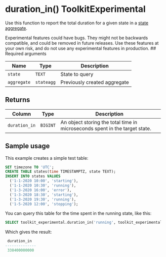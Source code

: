 # duration_in()  <tag type="toolkit">Toolkit</tag><tag type="experimental">Experimental</tag>
Use this function to report the total duration for a given state in a [state aggregate][state_agg].

<highlight type="warning">
Experimental features could have bugs. They might not be backwards compatible,
and could be removed in future releases. Use these features at your own risk, and
do not use any experimental features in production.
</highlight>
## Required arguments

|Name|Type|Description|
|-|-|-|
|`state`|`TEXT`|State to query|
|`aggregate`|`stateagg`|Previously created aggregate|

## Returns

|Column|Type|Description|
|-|-|-|
|`duration_in`|`BIGINT`|An object storing the total time in microseconds spent in the target state.|

## Sample usage
This example creates a simple test table:
```sql
SET timezone TO 'UTC';
CREATE TABLE states(time TIMESTAMPTZ, state TEXT);
INSERT INTO states VALUES
  ('1-1-2020 10:00', 'starting'),
  ('1-1-2020 10:30', 'running'),
  ('1-3-2020 16:00', 'error'),
  ('1-3-2020 18:30', 'starting'),
  ('1-3-2020 19:30', 'running'),
  ('1-5-2020 12:00', 'stopping');
```

You can query this table for the time spent in the running state, like this:
```sql
SELECT toolkit_experimental.duration_in('running', toolkit_experimental.state_agg(time, state)) FROM states;
```

Which gives the result:
```sql
 duration_in  
--------------
 338400000000
```

[state_agg]: timescaledb/:currentVersion:/how-to-guides/hyperfunctions/frequency-analysis/state_agg/
